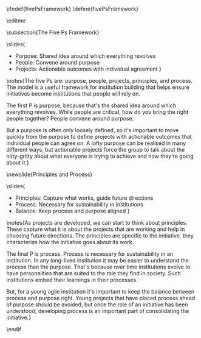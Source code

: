 \ifndef{fivePsFramework}
\define{fivePsFramework}

\editme

\subsection{The Five Ps Framework}

\slides{
* Purpose: Shared idea around which everything revolves
* People: Convene around purpose
* Projects: Actionable outcomes with individual agreement
}

\notes{The five Ps are: purpose, people, projects, principles, and process. The model is a useful framework for institution building that helps ensure initiatives become institutions that people will rely on.

The first P is purpose, because that's the shared idea around which everything revolves. While people are critical, how do you bring the right people together? People convene around purpose.

But a purpose is often only loosely defined, so it's important to move quickly from the purpose to define projects with actionable outcomes that individual people can agree on. A lofty purpose can be realised in many different ways, but actionable projects force the group to talk about the nitty-gritty about what everyone is trying to achieve and how they're going about it.}

\newslide{Principles and Process}

\slides{
* Principles: Capture what works, guide future directions
* Process: Necessary for sustainability in institutions
* Balance: Keep process and purpose aligned
}

\notes{As projects are developed, we can start to think about principles. These capture what it is about the projects that are working and help in choosing future directions. The principles are specific to the initiative, they characterise how the initiative goes about its work.

The final P is process. Process is necessary for sustainability in an institution. In any long-lived institution it may be easier to understand the process than the purpose. That's because over time institutions evolve to have personalities that are suited to the role they find in society. Such institutions embed their learnings in their processes.

But, for a young agile institution it's important to keep the balance between process and purpose right. Young projects that have placed process ahead of purpose should be avoided, but once the role of an initiative has been understood, developing process is an important part of consolidating the initiative.}

\endif 